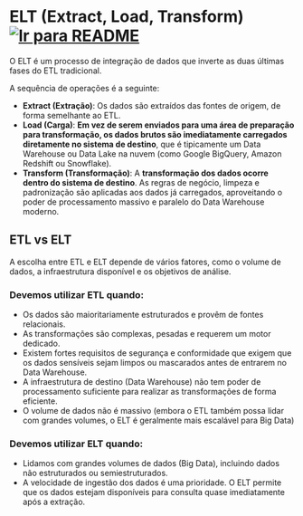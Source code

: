 # ELT (Extract, Load, Transform) &nbsp; [![Ir para README](https://img.shields.io/badge/Indice-Verde?style=for-the-badge)](../README.md#indice)

O ELT é um processo de integração de dados que inverte as duas últimas fases do ETL tradicional.

A sequência de operações é a seguinte:

- **Extract (Extração)**: Os dados são extraídos das fontes de origem, de forma semelhante ao ETL.
- **Load (Carga)**: **Em vez de serem enviados para uma área de preparação para transformação, os dados brutos são imediatamente carregados diretamente no sistema de destino**, que é tipicamente um Data Warehouse ou Data Lake na nuvem (como Google BigQuery, Amazon Redshift ou Snowflake).
- **Transform (Transformação)**: A **transformação dos dados ocorre dentro do sistema de destino**. As regras de negócio, limpeza e padronização são aplicadas aos dados já carregados, aproveitando o poder de processamento massivo e paralelo do Data Warehouse moderno.

## ETL vs ELT

A escolha entre ETL e ELT depende de vários fatores, como o
volume de dados, a infraestrutura disponível e os objetivos de
análise.

### Devemos utilizar ETL quando:

- Os dados são maioritariamente estruturados e provêm de fontes relacionais.
- As transformações são complexas, pesadas e requerem um motor dedicado.
- Existem fortes requisitos de segurança e conformidade que exigem que os dados sensíveis sejam limpos ou mascarados antes de entrarem no Data Warehouse.
- A infraestrutura de destino (Data Warehouse) não tem poder de processamento suficiente para realizar as transformações de forma eficiente.
- O volume de dados não é massivo (embora o ETL também possa lidar com grandes volumes, o ELT é geralmente mais escalável para Big Data)

### Devemos utilizar ELT quando:

- Lidamos com grandes volumes de dados (Big Data), incluindo
  dados não estruturados ou semiestruturados.
- A velocidade de ingestão dos dados é uma prioridade. O ELT permite que os dados estejam disponíveis para consulta quase imediatamente após a extração.
